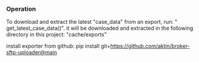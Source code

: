 ### Operation
To download and extract the latest "case_data" from an export, run: " get_latest_case_data()". it will be downloaded and extracted in the following directory in this project: "cache/exports"

install exporter from github:
pip install git+https://github.com/aktin/broker-sftp-uploader@main